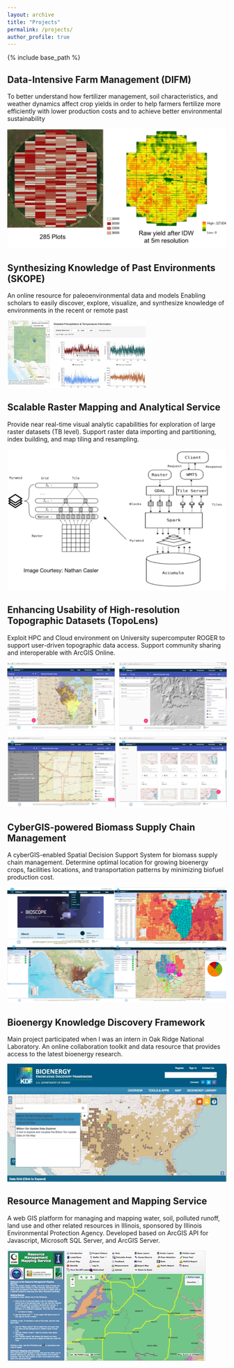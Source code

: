 ```yaml
---
layout: archive
title: "Projects"
permalink: /projects/
author_profile: true
---
```

{% include base_path %}

Data-Intensive Farm Management (DIFM)
------
To better understand how fertilizer management, soil characteristics, and weather dynamics affect crop yields in order to help farmers fertilize more efficiently with lower production costs and to achieve better environmental sustainability

![alt text](../images/DIFM.jpg)

Synthesizing Knowledge of Past Environments (SKOPE)
------
An online resource for paleoenvironmental data and models
Enabling scholars to easily discover, explore, visualize, and synthesize knowledge of environments in the recent or remote past

![alt text](../images/skope.jpeg)

Scalable Raster Mapping and Analytical Service 
------
Provide near real-time visual analytic capabilities for exploration of large raster datasets (TB level).
Support raster data importing and partitioning, index building, and map tiling and resampling.

![alt text](../images/bigraster.png)

Enhancing Usability of High-resolution Topographic Datasets (TopoLens) 
------
Exploit HPC and Cloud environment on University supercomputer ROGER to support user-driven topographic data access.
Support community sharing and interoperable with ArcGIS Online.

![alt text](../images/topolens.jpg)

CyberGIS-powered Biomass Supply Chain Management
------
A cyberGIS-enabled Spatial Decision Support System for biomass supply chain management.
Determine optimal location for growing bioenergy crops, facilities locations, and transportation patterns by minimizing 
biofuel production cost.

![alt text](../images/bioscope.png)

Bioenergy Knowledge Discovery Framework
------
Main project participated when I was an intern in Oak Ridge National Laboratory.
An online collaboration toolkit and data resource that provides access to the latest bioenergy research.

![alt text](../images/bioenergykdf.png)

Resource Management and Mapping Service
------
A web GIS platform for managing and mapping water, soil, polluted runoff, land use and other related resources in 
Illinois,  sponsored by Illinois Environmental Protection Agency.
Developed based on ArcGIS API for Javascript, Microsoft SQL Server, and ArcGIS Server.

![alt text](../images/rmms.jpg)